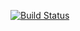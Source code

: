 [![Build Status](https://travis-ci.org/kunalp925/temperature.svg?branch=master)](https://travis-ci.org/kunalp925/temperature)